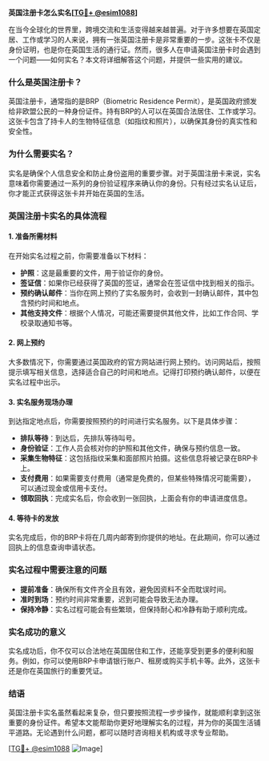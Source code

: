 **英国注册卡怎么实名[[TG💪+ @esim1088](https://t.me/s/esim1088)]**

在当今全球化的世界里，跨境交流和生活变得越来越普遍。对于许多想要在英国定居、工作或学习的人来说，拥有一张英国注册卡是非常重要的一步。这张卡不仅是身份证明，也是你在英国生活的通行证。然而，很多人在申请英国注册卡时会遇到一个问题——如何实名？本文将详细解答这个问题，并提供一些实用的建议。

### 什么是英国注册卡？

英国注册卡，通常指的是BRP（Biometric Residence Permit），是英国政府颁发给非欧盟公民的一种身份证件。持有BRP的人可以在英国合法居住、工作或学习。这张卡包含了持卡人的生物特征信息（如指纹和照片），以确保其身份的真实性和安全性。

### 为什么需要实名？

实名是确保个人信息安全和防止身份盗用的重要步骤。对于英国注册卡来说，实名意味着你需要通过一系列的身份验证程序来确认你的身份。只有经过实名认证后，你才能正式获得这张卡并开始在英国的生活。

### 英国注册卡实名的具体流程

#### 1. 准备所需材料

在开始实名过程之前，你需要准备以下材料：

- **护照**：这是最重要的文件，用于验证你的身份。
- **签证信**：如果你已经获得了英国的签证，通常会在签证信中找到相关的指示。
- **预约确认邮件**：当你在网上预约了实名服务时，会收到一封确认邮件，其中包含预约时间和地点。
- **其他支持文件**：根据个人情况，可能还需要提供其他文件，比如工作合同、学校录取通知书等。

#### 2. 网上预约

大多数情况下，你需要通过英国政府的官方网站进行网上预约。访问网站后，按照提示填写相关信息，选择适合自己的时间和地点。记得打印预约确认邮件，以便在实名过程中出示。

#### 3. 实名服务现场办理

到达指定地点后，你需要按照预约的时间进行实名服务。以下是具体步骤：

- **排队等待**：到达后，先排队等待叫号。
- **身份验证**：工作人员会核对你的护照和其他文件，确保与预约信息一致。
- **采集生物特征**：这包括指纹采集和面部照片拍摄。这些信息将被记录在BRP卡上。
- **支付费用**：如果需要支付费用（通常是免费的，但某些特殊情况可能需要），可以通过现金或信用卡支付。
- **领取回执**：完成实名后，你会收到一张回执，上面会有你的申请进度信息。

#### 4. 等待卡的发放

实名完成后，你的BRP卡将在几周内邮寄到你提供的地址。在此期间，你可以通过回执上的信息查询申请状态。

### 实名过程中需要注意的问题

- **提前准备**：确保所有文件齐全且有效，避免因资料不全而耽误时间。
- **准时到场**：预约时间非常重要，迟到可能会导致无法办理。
- **保持冷静**：实名过程可能会有些繁琐，但保持耐心和冷静有助于顺利完成。

### 实名成功的意义

实名成功后，你不仅可以合法地在英国居住和工作，还能享受到更多的便利和服务。例如，你可以使用BRP卡申请银行账户、租房或购买手机卡等。此外，这张卡还是你在英国旅行的重要凭证。

### 结语

英国注册卡实名虽然看起来复杂，但只要按照流程一步步操作，就能顺利拿到这张重要的身份证件。希望本文能帮助你更好地理解实名的过程，并为你的英国生活铺平道路。无论遇到什么问题，都可以随时咨询相关机构或寻求专业帮助。

[[TG💪+ @esim1088](https://t.me/s/esim1088) ![Image](https://i.postimg.cc/4NQfJmqS/Snipaste-2025-05-13-00-14-12.png)]